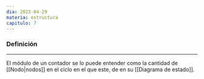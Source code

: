 ```yaml
---
dia: 2023-04-29
materia: estructura
capitulo: 7
---
```

### Definición
---
El módulo de un contador se lo puede entender como la cantidad de [[Nodo|nodos]] en el ciclo en el que este, de en su [[Diagrama de estado]].